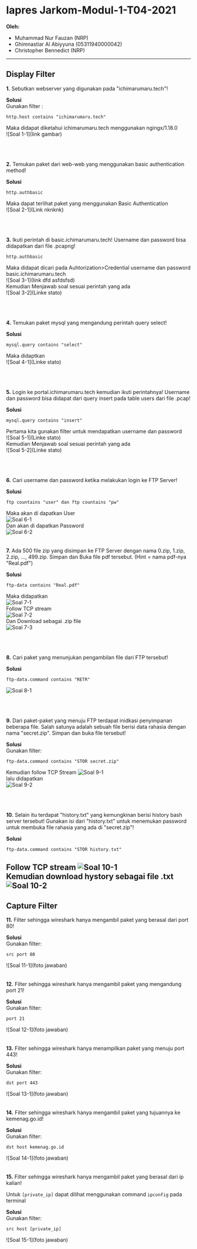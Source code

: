 # lapres Jarkom-Modul-1-T04-2021

**Oleh:**
  * Muhammad Nur Fauzan (NRP)
  * Ghimnastiar Al Abiyyuna (05311940000042)
  * Christopher Bennedict (NRP)

---

## **Display Filter**

**1.** Sebutkan webserver yang digunakan pada "ichimarumaru.tech"! 

**Solusi**\
Gunakan filter :

```
http.host contains "ichimarumaru.tech"
```
Maka didapat diketahui ichimarumaru.tech menggunakan ngingx/1.18.0
\
![Soal 1-1](link gambar)

\
\
\
**2.** Temukan paket dari web-web yang menggunakan basic authentication method!

**Solusi**
```
http.authbasic
```
Maka dapat terlihat paket yang menggunakan Basic Authentication
\
![Soal 2-1](Link nknknk)



\
\
\
**3.** Ikuti perintah di basic.ichimarumaru.tech! Username dan password bisa didapatkan dari file .pcapng!


```
http.authbasic
```

Maka didapat dicari pada Auhtorization>Credential username dan password basic.ichimarumaru.tech
\
![Soal 3-1](link dfd asfdsfsd)
\
Kemudian Menjawab soal sesuai perintah yang ada
\
![Soal 3-2](Linke stato)


\
\
\
**4.** Temukan paket mysql yang mengandung perintah query select!

**Solusi**
```
mysql.query contains "select"
```

Maka didaptkan
\
![Soal 4-1](Linke stato)


\
\
\
**5.** Login ke portal.ichimarumaru.tech kemudian ikuti perintahnya! Username dan password bisa didapat dari query insert pada table users dari file .pcap!

**Solusi**
```
mysql.query contains "insert"
```
Pertama kita gunakan filter untuk mendapatkan username dan password
\
![Soal 5-1](Linke stato)
\
Kemudian Menjawab soal sesuai perintah yang ada
\
![Soal 5-2](Linke stato)

\
\
\
**6.** Cari username dan password ketika melakukan login ke FTP Server!

**Solusi**
```
ftp countains "user" dan ftp countains "pw"
```

Maka akan di dapatkan User
\
![Soal 6-1](https://cdn.discordapp.com/attachments/830775203868573756/891297362713141279/unknown.png)
\
Dan akan di dapatkan Password
\
![Soal 6-2](https://cdn.discordapp.com/attachments/830775203868573756/891297447857496074/unknown.png)
\
\
\
**7.** Ada 500 file zip yang disimpan ke FTP Server dengan nama 0.zip, 1.zip, 2.zip, ..., 499.zip. Simpan dan Buka file pdf tersebut. (Hint = nama pdf-nya "Real.pdf")


**Solusi**

```
ftp-data contains "Real.pdf"
```

Maka didapatkan
\
![Soal 7-1](https://cdn.discordapp.com/attachments/830775203868573756/891298448836542484/unknown.png)
\
Follow TCP stream
\
![Soal 7-2](https://cdn.discordapp.com/attachments/830775203868573756/891298918510510090/unknown.png)
\
Dan Download sebagai .zip file
\
![Soal 7-3](https://cdn.discordapp.com/attachments/830775203868573756/891298874285785119/unknown.png)

\
\
\
**8.** Cari paket yang menunjukan pengambilan file dari FTP tersebut!


**Solusi**

```
ftp-data.command contains "RETR"
```
![Soal 8-1](https://cdn.discordapp.com/attachments/830775203868573756/891299038081712148/unknown.png)

\
\
\
**9.** Dari paket-paket yang menuju FTP terdapat inidkasi penyimpanan beberapa file. Salah satunya adalah sebuah file berisi data rahasia dengan nama "secret.zip". Simpan dan buka file tersebut!

**Solusi**\
Gunakan filter:

```
ftp-data.command contains "STOR secret.zip"
```
Kemudian follow TCP Stream
![Soal 9-1](https://cdn.discordapp.com/attachments/830775203868573756/891299558322216960/unknown.png)
\
lalu didapatkan
\
![Soal 9-2](https://cdn.discordapp.com/attachments/830775203868573756/891299262430847006/unknown.png)

\
\
\
**10.** Selain itu terdapat "history.txt" yang kemungkinan berisi history bash server tersebut! Gunakan isi dari "history.txt" untuk menemukan password untuk membuka file rahasia yang ada di "secret.zip"!

**Solusi**
```
ftp-data.command contains "STOR history.txt"
```

Follow TCP stream
![Soal 10-1](https://cdn.discordapp.com/attachments/830775203868573756/891299611485020190/unknown.png)
\
Kemudian download hystory sebagai file .txt
\
![Soal 10-2](https://cdn.discordapp.com/attachments/830775203868573756/891299642170540032/unknown.png)
---

## Capture Filter

**11.** Filter sehingga wireshark hanya mengambil paket yang berasal dari port 80! 

**Solusi**\
Gunakan filter:

```
src port 80
```
![Soal 11-1](foto jawaban)
\
\
\
**12.** Filter sehingga wireshark hanya mengambil paket yang mengandung port 21!

**Solusi**\
Gunakan filter:

```
port 21
```

![Soal 12-1](foto jawaban)
\
\
\
**13.** Filter sehingga wireshark hanya menampilkan paket yang menuju port 443!

**Solusi**\
Gunakan filter:

```
dst port 443
```

![Soal 13-1](foto jawaban)
\
\
\
**14.** Filter sehingga wireshark hanya mengambil paket yang tujuannya ke kemenag.go.id!


**Solusi**\
Gunakan filter:

```
dst host kemenag.go.id
```


![Soal 14-1](foto jawaban)
\
\
\
**15.** Filter sehingga wireshark hanya mengambil paket yang berasal dari ip kalian!

Untuk `[private_ip]` dapat dilihat menggunakan command `ipconfig` pada terminal

**Solusi**\
Gunakan filter:


```
src host [private_ip]
```

![Soal 15-1](foto jawaban)
